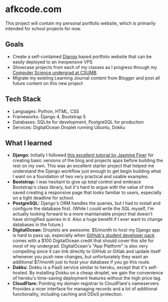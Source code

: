# afkcode.com
This project will contain my personal portfolio website, which is primarily intended for school projects for now.

## Goals
- Create a self-contained [Django](https://www.djangoproject.com/) based portfolio website that can be easily deployed to an inexpensive VPS
- Showcase projects from each of my classes as I progress through my [Computer Science undergrad at CSUMB](https://csumb.edu/csonline/).
- Migrate my existing Learning Journal content from Blogger and post all future content on this new project

## Tech Stack
- Languages: Python, HTML, CSS
- Frameworks: Django 4, Bootstrap 5
- Databases: SQLite for development, PostgreSQL for production
- Services: DigitalOcean Droplet running Ubuntu, Dokku

## What I learned 
- **Django:** Initially I followed [this excellent tutorial by Jasmine Finer](https://realpython.com/get-started-with-django-1/) for creating basic versions of the blog and projects apps before building the rest on my own. This was an excellent starter project that helped me understand the Django workflow just enough to get begin building what I want on a foundation of two very practical and usable examples.
- **Bootstrap:** I was hesitant to give up total control and embrace Bootstrap's class library, but it's hard to argue with the value of time saved creating a responsive page that looks familiar to users, especially on a tight deadline for school. 
- **PostgreSQL:** Django's ORM handles the queries, but I had to install and configure the database first. (While I *could* write the SQL myself, I'm actually looking forward to a more maintainable project that doesn't have stringified queries in it.  Also a huge benefit if I ever want to change databases in the future.)
- **DigitalOcean:** Droplets are awesome. $5/month to host my Django app is hard to pass up, especially when [GitHub's student developer pack](https://education.github.com/pack) comes with a $100 DigitalOcean credit that should cover this site for most of my undergrad.  DigitalOcean's "App Platform" is also very compelling since it can link directly to GitHub or Gitlab and update itself whenever you push new changes, but unfortunately they want an additional $7/month just to host your database if you go this route.
- **Dokku**: Dokku is a PaaS service similar to heroku, except that it's self-hosted.  By installing Dokku on a cheap droplet, we gain the convenience of heroku's time-saving deployment features without the high price tag.
- **CloudFlare:** Pointing my domain registrar to CloudFlare's nameservers Provides a nicer interface for managing records and a lot of additional functionality, including caching and DDoS protection.
